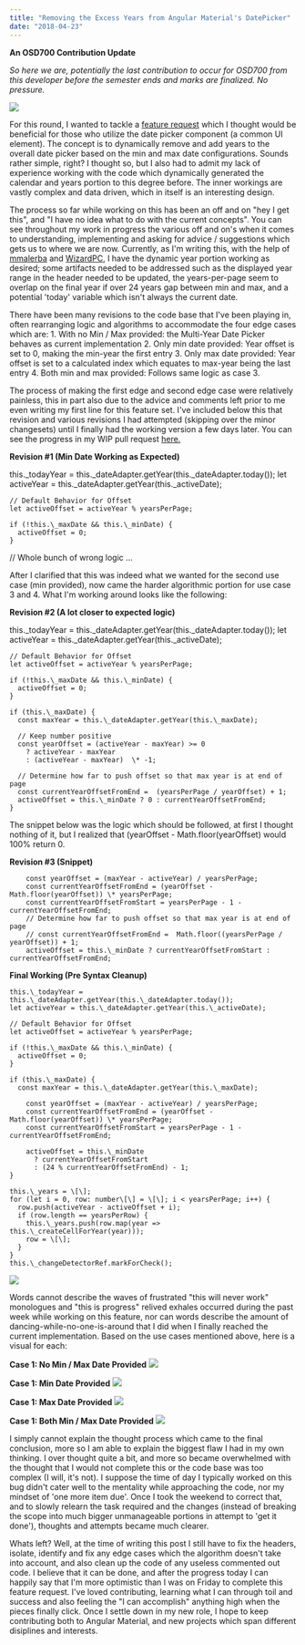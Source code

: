 ```yaml
---
title: "Removing the Excess Years from Angular Material's DatePicker"
date: "2018-04-23"
---
```


**An OSD700 Contribution Update**

_So here we are, potentially the last contribution to occur for OSD700 from this developer before the semester ends and marks are finalized. No pressure._

[![](https://images.unsplash.com/photo-1524261399568-56d8c862aaf8?ixlib=rb-0.3.5&s=7997f1df5136aa78f1d28da2c100ef97&auto=format&fit=crop&w=1701&q=80)](https://unsplash.com/@johnwestrock)

For this round, I wanted to tackle a [feature request](https://github.com/angular/material2/issues/10646) which I thought would be beneficial for those who utilize the date picker component (a common UI element). The concept is to dynamically remove and add years to the overall date picker based on the min and max date configurations. Sounds rather simple, right? I thought so, but I also had to admit my lack of experience working with the code which dynamically generated the calendar and years portion to this degree before. The inner workings are vastly complex and data driven, which in itself is an interesting design.

The process so far while working on this has been an off and on "hey I get this", and "I have no idea what to do with the current concepts". You can see throughout my work in progress the various off and on's when it comes to understanding, implementing and asking for advice / suggestions which gets us to where we are now. Currently, as I'm writing this, with the help of [mmalerba](https://github.com/mmalerba) and [WizardPC](https://github.com/WizardPC), I have the dynamic year portion working as desired; some artifacts needed to be addressed such as the displayed year range in the header needed to be updated, the years-per-page seem to overlap on the final year if over 24 years gap between min and max, and a potential 'today' variable which isn't always the current date.

There have been many revisions to the code base that I've been playing in, often rearranging logic and algorithms to accommodate the four edge cases which are: 1. With no Min / Max provided: the Multi-Year Date Picker behaves as current implementation 2. Only min date provided: Year offset is set to 0, making the min-year the first entry 3. Only max date provided: Year offset is set to a calculated index which equates to max-year being the last entry 4. Both min and max provided: Follows same logic as case 3.

The process of making the first edge and second edge case were relatively painless, this in part also due to the advice and comments left prior to me even writing my first line for this feature set. I've included below this that revision and various revisions I had attempted (skipping over the minor changesets) until I finally had the working version a few days later. You can see the progress in my WIP pull request [here.](https://github.com/angular/material2/pull/10910)

**Revision #1 (Min Date Working as Expected)**

 this.\_todayYear = this.\_dateAdapter.getYear(this.\_dateAdapter.today());
    let activeYear = this.\_dateAdapter.getYear(this.\_activeDate);

    // Default Behavior for Offset
    let activeOffset = activeYear % yearsPerPage;

    if (!this.\_maxDate && this.\_minDate) {
      activeOffset = 0;
    }

// Whole bunch of wrong logic
... 

After I clarified that this was indeed what we wanted for the second use case (min provided), now came the harder algorithmic portion for use case 3 and 4. What I'm working around looks like the following:

**Revision #2 (A lot closer to expected logic)**

 this.\_todayYear = this.\_dateAdapter.getYear(this.\_dateAdapter.today());
    let activeYear = this.\_dateAdapter.getYear(this.\_activeDate);

    // Default Behavior for Offset
    let activeOffset = activeYear % yearsPerPage;

    if (!this.\_maxDate && this.\_minDate) {
      activeOffset = 0;
    }

    if (this.\_maxDate) {
      const maxYear = this.\_dateAdapter.getYear(this.\_maxDate);
      
      // Keep number positive
      const yearOffset = (activeYear - maxYear) >= 0
        ? activeYear - maxYear
        : (activeYear - maxYear)  \* -1;

      // Determine how far to push offset so that max year is at end of page
      const currentYearOffsetFromEnd =  (yearsPerPage / yearOffset) + 1;
      activeOffset = this.\_minDate ? 0 : currentYearOffsetFromEnd;
    }

The snippet below was the logic which should be followed, at first I thought nothing of it, but I realized that (yearOffset - Math.floor(yearOffset) would 100% return 0.

**Revision #3 (Snippet)**

        const yearOffset = (maxYear - activeYear) / yearsPerPage;
        const currentYearOffsetFromEnd = (yearOffset - Math.floor(yearOffset)) \* yearsPerPage;
        const currentYearOffsetFromStart = yearsPerPage - 1 - currentYearOffsetFromEnd;
        // Determine how far to push offset so that max year is at end of page
        // const currentYearOffsetFromEnd =  Math.floor((yearsPerPage / yearOffset)) + 1;
        activeOffset = this.\_minDate ? currentYearOffsetFromStart : currentYearOffsetFromEnd;

**Final Working (Pre Syntax Cleanup)**

    this.\_todayYear = this.\_dateAdapter.getYear(this.\_dateAdapter.today());
    let activeYear = this.\_dateAdapter.getYear(this.\_activeDate);

    // Default Behavior for Offset
    let activeOffset = activeYear % yearsPerPage;

    if (!this.\_maxDate && this.\_minDate) {
      activeOffset = 0;
    }

    if (this.\_maxDate) {
      const maxYear = this.\_dateAdapter.getYear(this.\_maxDate);

        const yearOffset = (maxYear - activeYear) / yearsPerPage;
        const currentYearOffsetFromEnd = (yearOffset - Math.floor(yearOffset)) \* yearsPerPage;
        const currentYearOffsetFromStart = yearsPerPage - 1 - currentYearOffsetFromEnd;

        activeOffset = this.\_minDate
          ? currentYearOffsetFromStart
          : (24 % currentYearOffsetFromEnd) - 1;
    }

    this.\_years = \[\];
    for (let i = 0, row: number\[\] = \[\]; i < yearsPerPage; i++) {
      row.push(activeYear - activeOffset + i);
      if (row.length == yearsPerRow) {
        this.\_years.push(row.map(year => this.\_createCellForYear(year)));
        row = \[\];
      }
    }
    this.\_changeDetectorRef.markForCheck();

[![](https://images.unsplash.com/photo-1524410411359-24e9a0aa7076?ixlib=rb-0.3.5&s=8b33b418bf108c15434c25f809ce0af2&auto=format&fit=crop&w=1650&q=80)](https://unsplash.com/@7bbbailey)

Words cannot describe the waves of frustrated "this will never work" monologues and "this is progress" relived exhales occurred during the past week while working on this feature, nor can words describe the amount of dancing-while-no-one-is-around that I did when I finally reached the current implementation. Based on the use cases mentioned above, here is a visual for each:

**Case 1: No Min / Max Date Provided** [![](images/Screen-Shot-2018-04-22-at-4.01.24-PM-734x1024.png)](http://raygervais.ca/wp-content/uploads/2018/04/Screen-Shot-2018-04-22-at-4.01.24-PM.png)

**Case 1: Min Date Provided** [![](images/Screen-Shot-2018-04-20-at-11.04.22-AM-711x1024.png)](http://raygervais.ca/wp-content/uploads/2018/04/Screen-Shot-2018-04-20-at-11.04.22-AM.png)

**Case 1: Max Date Provided** [![](images/Screen-Shot-2018-04-22-at-4.02.33-PM-746x1024.png)](http://raygervais.ca/wp-content/uploads/2018/04/Screen-Shot-2018-04-22-at-4.02.33-PM.png)

**Case 1: Both Min / Max Date Provided** [![](images/Screen-Shot-2018-04-22-at-4.02.12-PM-715x1024.png)](http://raygervais.ca/wp-content/uploads/2018/04/Screen-Shot-2018-04-22-at-4.02.12-PM.png)

I simply cannot explain the thought process which came to the final conclusion, more so I am able to explain the biggest flaw I had in my own thinking. I over thought quite a bit, and more so became overwhelmed with the thought that I would not complete this or the code base was too complex (I will, it's not). I suppose the time of day I typically worked on this bug didn't cater well to the mentality while approaching the code, nor my mindset of 'one more item due'. Once I took the weekend to correct that, and to slowly relearn the task required and the changes (instead of breaking the scope into much bigger unmanageable portions in attempt to 'get it done'), thoughts and attempts became much clearer.

Whats left? Well, at the time of writing this post I still have to fix the headers, isolate, identify and fix any edge cases which the algorithm doesn't take into account, and also clean up the code of any useless commented out code. I believe that it can be done, and after the progress today I can happily say that I'm more optimistic than I was on Friday to complete this feature request. I've loved contributing, learning what I can through toil and success and also feeling the "I can accomplish" anything high when the pieces finally click. Once I settle down in my new role, I hope to keep contributing both to Angular Material, and new projects which span different disiplines and interests.
